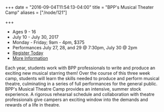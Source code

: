 +++
date = "2016-09-04T11:54:13-04:00"
title = "BPP's Musical Theater Camp"
aliases = ["/node/121"]

+++

* Ages 9 - 16
* July 10 - July 30, 2017
* Monday - Friday; 9am - 4pm, $375
* Performances July 27, 28, and 29 @ 7:30pm, July 30 @ 2pm
* [Register Today](https://www.ivytech.edu/files/bl-cllregistrationandparticipationFORMS.pdf)
* [More Information](mailto:education@newplays.org)

Each year, students work with BPP professionals to write and produce an exciting new musical starring them! Over the course of this three week camp, students will learn the skills needed to produce and perform musical theatre, culminating in a series of full performances for the general public.
 
BPP's Musical Theatre Camp provides an intensive, summer stock experience. A rigorous rehearsal schedule and collaboration with theatre professionals give campers an exciting window into the demands and rewards of a life in theatre.
